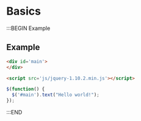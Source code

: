 # Basics


:::BEGIN Example
## Example


```html
<div id='main'>
</div>

<script src='js/jquery-1.10.2.min.js'></script>
```

```js
$(function() {
  $('#main').text("Hello world!");
});
```
:::END


